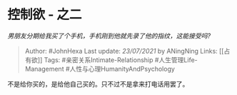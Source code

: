 # 控制欲 - 之二
*男朋友分期给我买了个手机，手机刚到他就先录了他的指纹，这能接受吗?*

> Author: #JohnHexa
Last update: *23/07/2021* by ANingNing
Links: [[占有欲]]
Tags: #亲密关系Intimate-Relationship #人生管理Life-Management #人性与心理HumanityAndPsychology 

 
不是给你买的，是给他自己买的。只不过不是拿来打电话用罢了。



